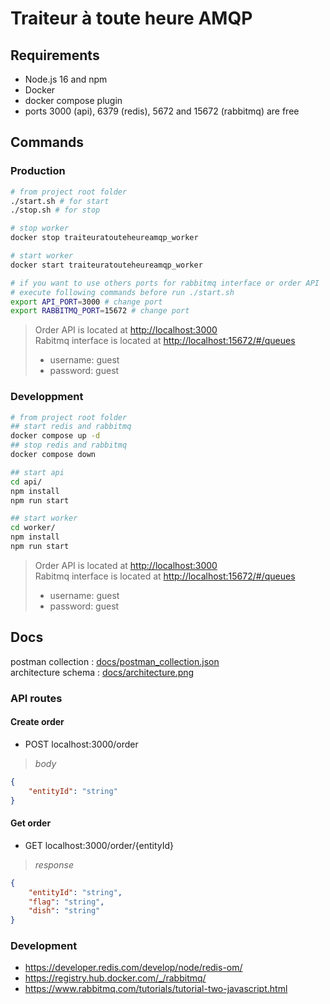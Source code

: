 # Traiteur à toute heure AMQP

## Requirements

- Node.js 16 and npm
- Docker
- docker compose plugin
- ports 3000 (api), 6379 (redis), 5672 and 15672 (rabbitmq) are free

## Commands


### Production

```bash
# from project root folder
./start.sh # for start
./stop.sh # for stop

# stop worker
docker stop traiteuratouteheureamqp_worker

# start worker
docker start traiteuratouteheureamqp_worker

# if you want to use others ports for rabbitmq interface or order API
# execute following commands before run ./start.sh
export API_PORT=3000 # change port
export RABBITMQ_PORT=15672 # change port
```

> Order API is located at <http://localhost:3000>  
> Rabitmq interface is located at <http://localhost:15672/#/queues>
>
>- username: guest
>- password: guest

### Developpment

```bash
# from project root folder
## start redis and rabbitmq
docker compose up -d
## stop redis and rabbitmq
docker compose down

## start api
cd api/
npm install
npm run start

## start worker
cd worker/
npm install
npm run start
```

> Order API is located at <http://localhost:3000>  
> Rabitmq interface is located at <http://localhost:15672/#/queues>
>
>- username: guest
>- password: guest

## Docs

postman collection : [docs/postman_collection.json](docs/postman_collection.json)  
architecture schema : [docs/architecture.png](docs/architecture.png)  

### API routes

#### Create order

- POST localhost:3000/order   

>*body*   

```json
{
    "entityId": "string"
}
```

#### Get order

- GET localhost:3000/order/{entityId}

>*response*   

```json
{
    "entityId": "string",
    "flag": "string",
    "dish": "string"
}
```


### Development

- <https://developer.redis.com/develop/node/redis-om/>
- <https://registry.hub.docker.com/_/rabbitmq/>
- <https://www.rabbitmq.com/tutorials/tutorial-two-javascript.html>
